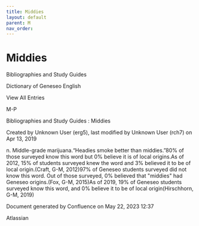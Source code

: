 ```yaml
---
title: Middies
layout: default
parent: M
nav_order:
---
```


# Middies

Bibliographies and Study Guides

Dictionary of Geneseo English

View All Entries

M-P

Bibliographies and Study Guides : Middies

Created by  Unknown User (erg5), last modified by  Unknown User (rch7) on Apr 13, 2019

n. Middle-grade marijuana.“Headies smoke better than middies.”80% of those surveyed know this word but 0% believe it is of local origins.As of 2012, 15% of students surveyed knew the word and 3% believed it to be of local origin.(Craft, G-M, 2012)97% of Geneseo students surveyed did not know this word. Out of those surveyed, 0% believed that &quot;middies&quot; had Geneseo origins.(Fox, G-M, 2015)As of 2019, 19% of Geneseo students surveyed know this word, and 0% believe it to be of local origin(Hirschhorn, G-M, 2019)

Document generated by Confluence on May 22, 2023 12:37

Atlassian
